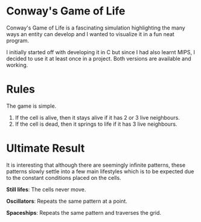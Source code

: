 # Conway's Game of Life

Conway's Game of Life is a fascinating simulation highlighting the many ways an entity can develop and I wanted to visualize it in a fun neat program.

I initially started off with developing it in C but since I had also learnt MIPS, I decided to use it at least once in a project. Both versions are available and working.

# Rules
The game is simple.
1. If the cell is alive, then it stays alive if it has 2 or 3 live neighbours.
2. If the cell is dead, then it springs to life if it has 3 live neighbours.

# Ultimate Result
It is interesting that although there are seemingly infinite patterns, these patterns slowly settle into a few main lifestyles which is to be expected due to the constant conditions placed on the cells.

**Still lifes**: The cells never move.

**Oscillators**: Repeats the same pattern at a point.

**Spaceships**: Repeats the same pattern and traverses the grid.
